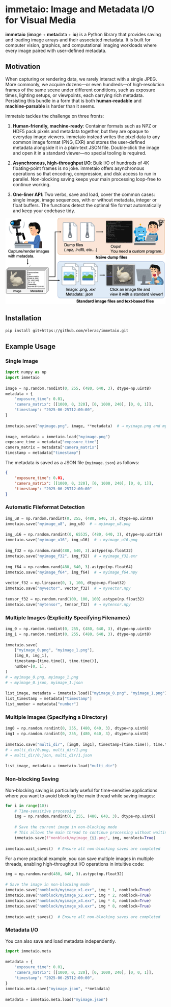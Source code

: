 # immetaio: Image and Metadata I/O for Visual Media

**immetaio** (**im**age + **meta**data + **io**) is a Python library that provides saving and loading image arrays and their associated metadata. It is built for computer vision, graphics, and computational imaging workloads where every image paired with user-defined metadata.

## Motivation

When capturing or rendering data, we rarely interact with a single JPEG. More commonly, we acquire dozens—or even hundreds—of high‑resolution frames of the same scene under different conditions, such as exposure times, lighting setups, or viewpoints, each carrying rich metadata. Persisting this bundle in a form that is both **human‑readable** and **machine‑parsable** is harder than it seems.

immetaio tackles the challenge on three fronts:

1. **Human‑friendly, machine‑ready**: Container formats such as  NPZ or HDF5 pack pixels and metadata together, but they are opaque to everyday image viewers. immetaio instead writes the pixel data to any common image format (PNG, EXR) and stores the user-defined metadata alongside it in a plain‑text JSON file. Double‑click the image and open it in a standard viewer—no special tooling is required.

2. **Asynchronous, high‑throughput I/O**: Bulk I/O of hundreds of 4K floating‑point frames is no joke. immetaio offers asynchronous operations so that encoding, compression, and disk access to run in parallel. Non-blocking saving keeps your main processing loop-free to continue working.

3. **One‑liner API**: Two verbs, save and load, cover the common cases: single image, image sequences, with or without metadata, integer or float buffers. The functions detect the optimal file format automatically and keep your codebase tidy.

![motivation](docs/motivation.jpg)

## Installation

```bash
pip install git+https://github.com/elerac/immetaio.git
```

## Example Usage

### Single Image

```python
import numpy as np
import immetaio

image = np.random.randint(0, 255, (480, 640, 3), dtype=np.uint8)
metadata = {
    "exposure_time": 0.01,
    "camera_matrix": [[1000, 0, 320], [0, 1000, 240], [0, 0, 1]],
    "timestamp": "2025-06-25T12:00:00",
}

immetaio.save("myimage.png", image, **metadata)  # → myimage.png and myimage.json

image, metadata = immetaio.load("myimage.png")
exposure_time = metadata["exposure_time"]
camera_matrix = metadata["camera_matrix"]
timestamp = metadata["timestamp"]
```

The metadata is saved as a JSON file (`myimage.json`) as follows:

```json
{
    "exposure_time": 0.01,
    "camera_matrix": [[1000, 0, 320], [0, 1000, 240], [0, 0, 1]],
    "timestamp": "2025-06-25T12:00:00"
}
```

### Automatic Fileformat Detection

```python
img_u8 = np.random.randint(0, 255, (480, 640, 3), dtype=np.uint8)
immetaio.save("myimage_u8", img_u8)  # → myimage_u8.png

img_u16 = np.random.randint(0, 65535, (480, 640, 3), dtype=np.uint16)
immetaio.save("myimage_u16", img_u16)  # → myimage_u16.png

img_f32 = np.random.rand(480, 640, 3).astype(np.float32)
immetaio.save("myimage_f32", img_f32)  # → myimage_f32.exr

img_f64 = np.random.rand(480, 640, 3).astype(np.float64)
immetaio.save("myimage_f64", img_f64)  # → myimage_f64.npy

vector_f32 = np.linspace(0, 1, 100, dtype=np.float32)
immetaio.save("myvector", vector_f32)  # → myvector.npy

tensor_f32 = np.random.rand(100, 100, 100).astype(np.float32)
immetaio.save("mytensor", tensor_f32)  # → mytensor.npy
```

### Multiple Images (Explicitly Specifying Filenames)

```python
img_0 = np.random.randint(0, 255, (480, 640, 3), dtype=np.uint8)
img_1 = np.random.randint(0, 255, (480, 640, 3), dtype=np.uint8)

immetaio.save(
    ["myimage_0.png", "myimage_1.png"],
    [img_0, img_1],
    timestamp=[time.time(), time.time()],
    number=[0, 1],
)
# → myimage_0.png, myimage_1.png
# → myimage_0.json, myimage_1.json

list_image, metadata = immetaio.load(["myimage_0.png", "myimage_1.png"])
list_timestamp = metadata["timestamp"]
list_number = metadata["number"]
```

### Multiple Images (Specifying a Directory)

```python
img0 = np.random.randint(0, 255, (480, 640, 3), dtype=np.uint8)
img1 = np.random.randint(0, 255, (480, 640, 3), dtype=np.uint8)

immetaio.save("multi_dir", [img0, img1], timestamp=[time.time(), time.time()], number=[0, 1])
# → multi_dir/0.png, multi_dir/1.png
# → multi_dir/0.json, multi_dir/1.json

list_image, metadata = immetaio.load("multi_dir")
```

### Non-blocking Saving

Non-blocking saving is particularly useful for time-sensitive applications where you want to avoid blocking the main thread while saving images:

```python
for i in range(10):
    # Time-sensitive processing 
    img = np.random.randint(0, 255, (480, 640, 3), dtype=np.uint8)

    # Save the current image in non-blocking mode
    # This allows the main thread to continue processing without waiting for the save operation to complete
    immetaio.save(f"nonblock/myimage_{i}.png", img, nonblock=True)

immetaio.wait_saves()  # Ensure all non-blocking saves are completed
```

For a more practical example, you can save multiple images in multiple threads, enabling high-throughput I/O operations in intuitive code:

```python
img = np.random.rand(480, 640, 3).astype(np.float32)

# Save the image in non-blocking mode
immetaio.save("nonblock/myimage_x1.exr", img * 1, nonblock=True)
immetaio.save("nonblock/myimage_x2.exr", img * 2, nonblock=True)
immetaio.save("nonblock/myimage_x4.exr", img * 4, nonblock=True)
immetaio.save("nonblock/myimage_x8.exr", img * 8, nonblock=True)

immetaio.wait_saves()  # Ensure all non-blocking saves are completed
```

### Metadata I/O

You can also save and load metadata independently.

```python
import immetaio.meta

metadata = {
    "exposure_time": 0.01,
    "camera_matrix": [[1000, 0, 320], [0, 1000, 240], [0, 0, 1]],
    "timestamp": "2025-06-25T12:00:00",
}
immetaio.meta.save("myimage.json", **metadata)

metadata = immetaio.meta.load("myimage.json")
```
